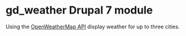 # gd_weather Drupal 7 module
Using the <a href="http://openweathermap.org/api" target="_blank">OpenWeatherMap API</a> display weather for up to three cities.
